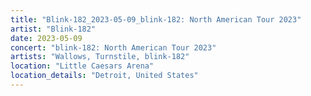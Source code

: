 ```yaml
---
title: "Blink-182_2023-05-09_blink-182: North American Tour 2023"
artist: "Blink-182"
date: 2023-05-09
concert: "blink-182: North American Tour 2023"
artists: "Wallows, Turnstile, blink-182"
location: "Little Caesars Arena"
location_details: "Detroit, United States"
---
```

